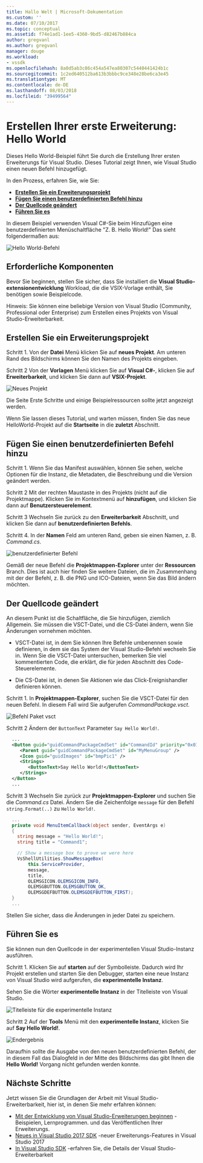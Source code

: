 ```yaml
---
title: Hallo Welt | Microsoft-Dokumentation
ms.custom: ''
ms.date: 07/10/2017
ms.topic: conceptual
ms.assetid: f74e1ad1-1ee5-4360-9bd5-d82467b884ca
author: gregvanl
ms.author: gregvanl
manager: douge
ms.workload:
- vssdk
ms.openlocfilehash: 8a0d5ab3c86c454a547ea80307c5440441424b1c
ms.sourcegitcommit: 1c2ed640512ba613b3bbbc9ce348e28be6ca3e45
ms.translationtype: MT
ms.contentlocale: de-DE
ms.lasthandoff: 08/03/2018
ms.locfileid: "39499564"
---
```

# <a name="create-your-first-extension-hello-world"></a>Erstellen Ihrer erste Erweiterung: Hello World

Dieses Hello World-Beispiel führt Sie durch die Erstellung Ihrer ersten Erweiterungs für Visual Studio. Dieses Tutorial zeigt Ihnen, wie Visual Studio einen neuen Befehl hinzugefügt.

In den Prozess, erfahren Sie, wie Sie:

* **[Erstellen Sie ein Erweiterungsprojekt](#create-an-extensibility-project)**
* **[Fügen Sie einen benutzerdefinierten Befehl hinzu](#add-a-custom-command)**
* **[Der Quellcode geändert](#modify-the-source-code)**
* **[Führen Sie es](#run-it)**

In diesem Beispiel verwenden Visual C#-Sie beim Hinzufügen eine benutzerdefinierten Menüschaltfläche "Z. B. Hello World!" Das sieht folgendermaßen aus:

![Hello World-Befehl](media/hello-world-say-hello-world.png)

## <a name="prerequisites"></a>Erforderliche Komponenten

Bevor Sie beginnen, stellen Sie sicher, dass Sie installiert die **Visual Studio-extensionentwicklung** Workload, die die VSIX-Vorlage enthält, Sie benötigen sowie Beispielcode.

Hinweis: Sie können eine beliebige Version von Visual Studio (Community, Professional oder Enterprise) zum Erstellen eines Projekts von Visual Studio-Erweiterbarkeit.

## <a name="create-an-extensibility-project"></a>Erstellen Sie ein Erweiterungsprojekt

Schritt 1. Von der **Datei** Menü klicken Sie auf **neues Projekt**. Am unteren Rand des Bildschirms können Sie den Namen des Projekts eingeben.

Schritt 2 Von der **Vorlagen** Menü klicken Sie auf **Visual C#-**, klicken Sie auf **Erweiterbarkeit**, und klicken Sie dann auf **VSIX-Projekt**.

![Neues Projekt](media/hello-world-new-project.png)

Die Seite Erste Schritte und einige Beispielressourcen sollte jetzt angezeigt werden.

Wenn Sie lassen dieses Tutorial, und warten müssen, finden Sie das neue HelloWorld-Projekt auf die **Startseite** in die **zuletzt** Abschnitt.

## <a name="add-a-custom-command"></a>Fügen Sie einen benutzerdefinierten Befehl hinzu

Schritt 1. Wenn Sie das Manifest auswählen, können Sie sehen, welche Optionen für die Instanz, die Metadaten, die Beschreibung und die Version geändert werden.

Schritt 2 Mit der rechten Maustaste in des Projekts (nicht auf die Projektmappe). Klicken Sie im Kontextmenü auf **hinzufügen**, und klicken Sie dann auf **Benutzersteuerelement**.

Schritt 3 Wechseln Sie zurück zu den **Erweiterbarkeit** Abschnitt, und klicken Sie dann auf **benutzerdefinierten Befehls**.

Schritt 4. In der **Namen** Feld am unteren Rand, geben sie einen Namen, z. B. *Command.cs*.

![benutzerdefinierter Befehl](media/hello-world-custom-command.png)

Gemäß der neue Befehl die **Projektmappen-Explorer** unter der **Ressourcen** Branch. Dies ist auch hier finden Sie weitere Dateien, die im Zusammenhang mit der der Befehl, z. B. die PNG und ICO-Dateien, wenn Sie das Bild ändern möchten.

## <a name="modify-the-source-code"></a>Der Quellcode geändert

An diesem Punkt ist die Schaltfläche, die Sie hinzufügen, ziemlich Allgemein. Sie müssen die VSCT-Datei, und die CS-Datei ändern, wenn Sie Änderungen vornehmen möchten.

* VSCT-Datei ist, in dem Sie können Ihre Befehle umbenennen sowie definieren, in dem sie das System der Visual Studio-Befehl wechseln Sie in. Wenn Sie die VSCT-Datei untersuchen, bemerken Sie viel kommentierten Code, die erklärt, die für jeden Abschnitt des Code-Steuerelemente.

* Die CS-Datei ist, in denen Sie Aktionen wie das Click-Ereignishandler definieren können.

Schritt 1. In **Projektmappen-Explorer**, suchen Sie die VSCT-Datei für den neuen Befehl. In diesem Fall wird Sie aufgerufen *CommandPackage.vsct*.

![Befehl Paket vsct](media/hello-world-command-package-vsct.png)

Schritt 2 Ändern der `ButtonText` Parameter `Say Hello World!`.

```xml
  ...
  <Button guid="guidCommandPackageCmdSet" id="CommandId" priority="0x0100" type="Button">
     <Parent guid="guidCommandPackageCmdSet" id="MyMenuGroup" />
     <Icon guid="guidImages" id="bmpPic1" />
     <Strings>
        <ButtonText>Say Hello World!</ButtonText>
     </Strings>
  </Button>
  ...
```

Schritt 3 Wechseln Sie zurück zur **Projektmappen-Explorer** und suchen Sie die *Command.cs* Datei. Ändern Sie die Zeichenfolge `message` für den Befehl `string.Format(..)` zu `Hello World!`.

```csharp
  ...
  private void MenuItemCallback(object sender, EventArgs e)
  {
    string message = "Hello World!";
    string title = "Command1";

    // Show a message box to prove we were here
    VsShellUtilities.ShowMessageBox(
        this.ServiceProvider,
        message,
        title,
        OLEMSGICON.OLEMSGICON_INFO,
        OLEMSGBUTTON.OLEMSGBUTTON_OK,
        OLEMSGDEFBUTTON.OLEMSGDEFBUTTON_FIRST);
  }
  ...
```

Stellen Sie sicher, dass die Änderungen in jeder Datei zu speichern.

## <a name="run-it"></a>Führen Sie es

Sie können nun den Quellcode in der experimentellen Visual Studio-Instanz ausführen.

Schritt 1. Klicken Sie auf **starten** auf der Symbolleiste. Dadurch wird Ihr Projekt erstellen und starten Sie den Debugger, starten eine neue Instanz von Visual Studio wird aufgerufen, die **experimentelle Instanz**.

Sehen Sie die Wörter **experimentelle Instanz** in der Titelleiste von Visual Studio.

![Titelleiste für die experimentelle Instanz](media/hello-world-exp-instance.png)

Schritt 2 Auf der **Tools** Menü mit den **experimentelle Instanz**, klicken Sie auf **Say Hello World!**.

![Endergebnis](media/hello-world-final-result.png)

Daraufhin sollte die Ausgabe von den neuen benutzerdefinierten Befehl, der in diesem Fall das Dialogfeld in der Mitte des Bildschirms das gibt Ihnen die **Hello World!** Vorgang nicht gefunden werden konnte.

## <a name="next-steps"></a>Nächste Schritte

Jetzt wissen Sie die Grundlagen der Arbeit mit Visual Studio-Erweiterbarkeit, hier ist, in denen Sie mehr erfahren können:

* [Mit der Entwicklung von Visual Studio-Erweiterungen beginnen](starting-to-develop-visual-studio-extensions.md) -Beispielen, Lernprogrammen. und das Veröffentlichen Ihrer Erweiterungs.
* [Neues in Visual Studio 2017 SDK](what-s-new-in-the-visual-studio-2017-sdk.md) -neuer Erweiterungs-Features in Visual Studio 2017
* [In Visual Studio SDK](internals/inside-the-visual-studio-sdk.md) -erfahren Sie, die Details der Visual Studio-Erweiterbarkeit